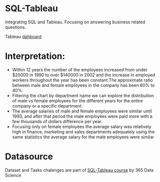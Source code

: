 # SQL-Tableau
Integrating SQL and Tableau. Focusing on answering business related questions.

Tableau [dahboard](https://public.tableau.com/app/profile/iwona8604/viz/Dashboard1_16369171592250/Dashboard1?publish=yes)

# Interpretation:
- Within 12 years the number of the employees increased from under $20000 in 1990 to over $140000 in 2002 and the increase in employed workers throughout the year has been constant.The approximate ratio between male and female employees in the company has been 60% to 40%.
- Filtering the chart by department name we can explore the distribution of male vs female employees for the different years for the entire company or a specific department.
- The average salaries of male and female employees were similar until 1993, and after that period the male employees were paid more with a few thousands of dollars difference per year.
- Focusing only on female employees the average salary was relatively high in finance, marketing and sales departments adequately using the same statistics the average salary for the male employees were similar

# Datasource 
Dataset and Tasks chalenges are part of [SQL-Tableau course](https://learn.365datascience.com/courses/sql-tableau/course-introduction/) by 365 Data Science
